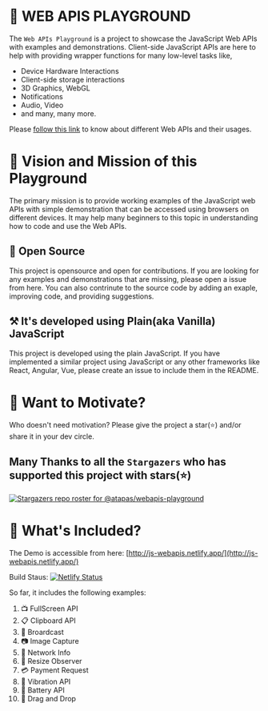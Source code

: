 # 🔌 WEB APIS PLAYGROUND
The `Web APIs Playground` is a project to showcase the JavaScript Web APIs with examples and demonstrations. Client-side JavaScript APIs are here to help with providing wrapper functions for many low-level tasks like,

- Device Hardware Interactions
- Client-side storage interactions
- 3D Graphics, WebGL
- Notifications
- Audio, Video
- and many, many more.

Please [follow this link](https://developer.mozilla.org/en-US/docs/Web/API) to know about different Web APIs and their usages.

# 🎯 Vision and Mission of this Playground
The primary mission is to provide working examples of the JavaScript web APIs with simple demonstration that can be accessed using browsers on different devices. It may help many beginners to this topic in understanding how to code and use the Web APIs.

## 🤝 Open Source
This project is opensource and open for contributions. If you are looking for any examples and demonstrations that are missing, please open a issue from here. You can also contrinute to the source code by adding an exaple, improving code, and providing suggestions.

## ⚒️ It's developed using Plain(aka Vanilla) JavaScript
This project is developed using the plain JavaScript. If you have implemented a similar project using JavaScript or any other frameworks like React, Angular, Vue, please create an issue to include them in the README.

# 🤲 Want to Motivate?
Who doesn't need motivation? Please give the project a star(⭐) and/or share it in your dev circle.
## Many Thanks to all the `Stargazers` who has supported this project with stars(⭐)

[![Stargazers repo roster for @atapas/webapis-playground](https://reporoster.com/stars/atapas/webapis-playground)](https://github.com/atapas/webapis-playground/stargazers)

# 🚀 What's Included?
The Demo is accessible from here: [http://js-webapis.netlify.app/](http://js-webapis.netlify.app/)

Build Staus: [![Netlify Status](https://api.netlify.com/api/v1/badges/2c518303-b5c8-4be8-b1a3-2b73affb7e9b/deploy-status)](https://app.netlify.com/sites/js-webapis/deploys)

So far, it includes the following examples:
1. 📺 FullScreen API
1. 📋 Clipboard API
1. 📡 Broardcast
1. 📷 Image Capture
1. 📶 Network Info
1. 🧐 Resize Observer
1. 💳 Payment Request
1. 📳 Vibration API
1. 🔋 Battery API
1. 🐢 Drag and Drop
